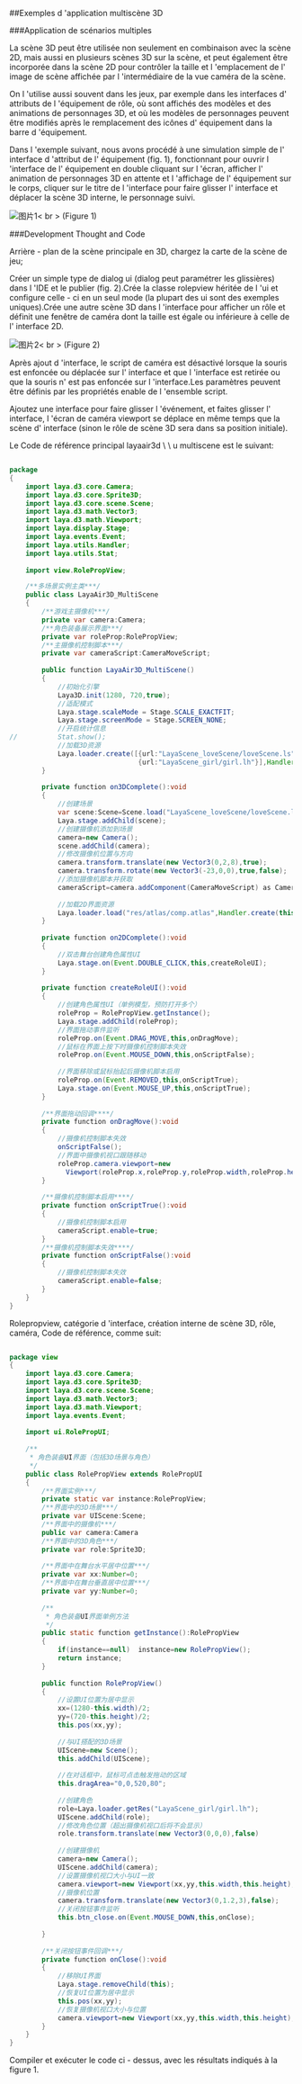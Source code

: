 ##Exemples d 'application multiscène 3D

###Application de scénarios multiples

La scène 3D peut être utilisée non seulement en combinaison avec la scène 2D, mais aussi en plusieurs scènes 3D sur la scène, et peut également être incorporée dans la scène 2D pour contrôler la taille et l 'emplacement de l' image de scène affichée par l 'intermédiaire de la vue caméra de la scène.

On l 'utilise aussi souvent dans les jeux, par exemple dans les interfaces d' attributs de l 'équipement de rôle, où sont affichés des modèles et des animations de personnages 3D, et où les modèles de personnages peuvent être modifiés après le remplacement des icônes d' équipement dans la barre d 'équipement.

Dans l 'exemple suivant, nous avons procédé à une simulation simple de l' interface d 'attribut de l' équipement (fig. 1), fonctionnant pour ouvrir l 'interface de l' équipement en double cliquant sur l 'écran, afficher l' animation de personnages 3D en attente et l 'affichage de l' équipement sur le corps, cliquer sur le titre de l 'interface pour faire glisser l' interface et déplacer la scène 3D interne, le personnage suivi.

![图片1](img/1.gif)< br > (Figure 1)



###Development Thought and Code

Arrière - plan de la scène principale en 3D, chargez la carte de la scène de jeu;

Créer un simple type de dialog ui (dialog peut paramétrer les glissières) dans l 'IDE et le publier (fig. 2).Crée la classe rolepview héritée de l 'ui et configure celle - ci en un seul mode (la plupart des ui sont des exemples uniques).Crée une autre scène 3D dans l 'interface pour afficher un rôle et définit une fenêtre de caméra dont la taille est égale ou inférieure à celle de l' interface 2D.

![图片2](img/2.png)< br > (Figure 2)

Après ajout d 'interface, le script de caméra est désactivé lorsque la souris est enfoncée ou déplacée sur l' interface et que l 'interface est retirée ou que la souris n' est pas enfoncée sur l 'interface.Les paramètres peuvent être définis par les propriétés enable de l 'ensemble script.

Ajoutez une interface pour faire glisser l 'événement, et faites glisser l' interface, l 'écran de caméra viewport se déplace en même temps que la scène d' interface (sinon le rôle de scène 3D sera dans sa position initiale).

Le Code de référence principal layaair3d \ \ u multiscene est le suivant:


```java

package
{
	import laya.d3.core.Camera;
	import laya.d3.core.Sprite3D;
	import laya.d3.core.scene.Scene;
	import laya.d3.math.Vector3;
	import laya.d3.math.Viewport;
	import laya.display.Stage;
	import laya.events.Event;
	import laya.utils.Handler;
	import laya.utils.Stat;
	
	import view.RolePropView;

	/**多场景实例主类***/
	public class LayaAir3D_MultiScene
	{
		/**游戏主摄像机***/
		private var camera:Camera;	
		/**角色装备展示界面***/
		private var roleProp:RolePropView;
		/**主摄像机控制脚本***/
		private var cameraScript:CameraMoveScript;
		
		public function LayaAir3D_MultiScene()
		{
			//初始化引擎
			Laya3D.init(1280, 720,true);
			//适配模式
			Laya.stage.scaleMode = Stage.SCALE_EXACTFIT;
			Laya.stage.screenMode = Stage.SCREEN_NONE;
			//开启统计信息
//			Stat.show();
			//加载3D资源
			Laya.loader.create([{url:"LayaScene_loveScene/loveScene.ls"},
								{url:"LayaScene_girl/girl.lh"}],Handler.create(this,on3DComplete));
		}
		
		private function on3DComplete():void
		{
			//创建场景
			var scene:Scene=Scene.load("LayaScene_loveScene/loveScene.ls");
			Laya.stage.addChild(scene);
			//创建摄像机添加到场景
			camera=new Camera();
			scene.addChild(camera);
			//修改摄像机位置与方向
			camera.transform.translate(new Vector3(0,2,8),true);
			camera.transform.rotate(new Vector3(-23,0,0),true,false);
			//添加摄像机脚本并获取
			cameraScript=camera.addComponent(CameraMoveScript) as CameraMoveScript;		
			
			//加载2D界面资源
			Laya.loader.load("res/atlas/comp.atlas",Handler.create(this,on2DComplete));
		}
		
		private function on2DComplete():void
		{
			//双击舞台创建角色属性UI
			Laya.stage.on(Event.DOUBLE_CLICK,this,createRoleUI);
		}
		
		private function createRoleUI():void
		{
			//创建角色属性UI（单例模型，预防打开多个）
			roleProp = RolePropView.getInstance();
			Laya.stage.addChild(roleProp);
			//界面拖动事件监听
			roleProp.on(Event.DRAG_MOVE,this,onDragMove);
			//鼠标在界面上按下时摄像机控制脚本失效
			roleProp.on(Event.MOUSE_DOWN,this,onScriptFalse);
			
			//界面移除或鼠标抬起后摄像机脚本启用
			roleProp.on(Event.REMOVED,this,onScriptTrue);	
			Laya.stage.on(Event.MOUSE_UP,this,onScriptTrue);
		}
		
		/**界面拖动回调****/		
		private function onDragMove():void
		{
			//摄像机控制脚本失效
			onScriptFalse();
			//界面中摄像机视口跟随移动
			roleProp.camera.viewport=new 	
              Viewport(roleProp.x,roleProp.y,roleProp.width,roleProp.height);
		}
		
		/**摄像机控制脚本启用****/	
		private function onScriptTrue():void
		{
			//摄像机控制脚本启用
			cameraScript.enable=true; 
		}
		/**摄像机控制脚本失效****/	
		private function onScriptFalse():void
		{
			//摄像机控制脚本失效
			cameraScript.enable=false;
		}
	}
}
```


Rolepropview, catégorie d 'interface, création interne de scène 3D, rôle, caméra, Code de référence, comme suit:


```java

package view
{
	import laya.d3.core.Camera;
	import laya.d3.core.Sprite3D;
	import laya.d3.core.scene.Scene;
	import laya.d3.math.Vector3;
	import laya.d3.math.Viewport;
	import laya.events.Event;
	
	import ui.RolePropUI;
	
	/**
	 * 角色装备UI界面（包括3D场景与角色）
	 */	
	public class RolePropView extends RolePropUI
	{
		/**界面实例***/		
		private static var instance:RolePropView;
		/**界面中的3D场景***/
		private var UIScene:Scene;
		/**界面中的摄像机***/
		public var camera:Camera
		/**界面中的3D角色***/
		private var role:Sprite3D;
		
		/**界面中在舞台水平居中位置***/
		private var xx:Number=0;
		/**界面中在舞台垂直居中位置***/
		private var yy:Number=0;
		
		/**
		 * 角色装备UI界面单例方法
		 */
		public static function getInstance():RolePropView
		{
			if(instance==null) 	instance=new RolePropView();
			return instance;
		}
		
		public function RolePropView()
		{
			//设置UI位置为居中显示
			xx=(1280-this.width)/2; 
			yy=(720-this.height)/2;
			this.pos(xx,yy);
			
			//与UI搭配的3D场景
			UIScene=new Scene();
			this.addChild(UIScene);
			
			//在对话框中，鼠标可点击触发拖动的区域
			this.dragArea="0,0,520,80";
			
			//创建角色
			role=Laya.loader.getRes("LayaScene_girl/girl.lh");
			UIScene.addChild(role);
			//修改角色位置（超出摄像机视口后将不会显示）
			role.transform.translate(new Vector3(0,0,0),false)
			
			//创建摄像机
			camera=new Camera();
			UIScene.addChild(camera);
			//设置摄像机视口大小与UI一致
			camera.viewport=new Viewport(xx,yy,this.width,this.height);
			//摄像机位置
			camera.transform.translate(new Vector3(0,1.2,3),false);
			//关闭按钮事件监听
			this.btn_close.on(Event.MOUSE_DOWN,this,onClose);
			
		}
		
		/**关闭按钮事件回调***/		
		private function onClose():void
		{
			//移除UI界面
			Laya.stage.removeChild(this);
			//恢复UI位置为居中显示
			this.pos(xx,yy);			
			//恢复摄像机视口大小与位置
			camera.viewport=new Viewport(xx,yy,this.width,this.height);
		}
	}
}
```


Compiler et exécuter le code ci - dessus, avec les résultats indiqués à la figure 1.

